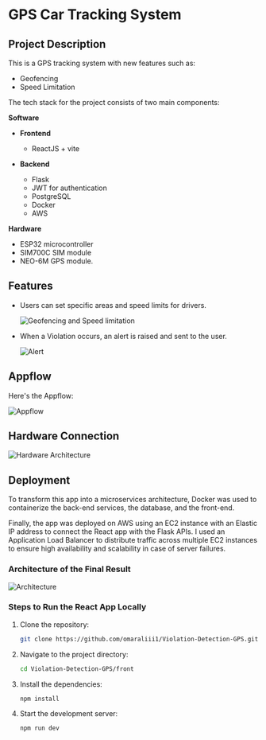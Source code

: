 # GPS Car Tracking System

## Project Description

This is a GPS tracking system with new features such as:

- Geofencing
- Speed Limitation

The tech stack for the project consists of two main components:

**Software**

- **Frontend**

  - ReactJS + vite

- **Backend**
  - Flask
  - JWT for authentication
  - PostgreSQL
  - Docker
  - AWS

**Hardware**

- ESP32 microcontroller
- SIM700C SIM module
- NEO-6M GPS module.

## Features

- Users can set specific areas and speed limits for drivers.

  ![Geofencing and Speed limitation](/imgs/map-screen.png)

- When a Violation occurs, an alert is raised and sent to the user.

  ![Alert](/imgs/alerts.png)

## Appflow

Here's the Appflow:

![Appflow](/imgs/app-flow.png)

## Hardware Connection

![Hardware Architecture](/imgs/hardware_architicture.jpeg)

## Deployment

To transform this app into a microservices architecture, Docker was used to containerize the back-end services, the database, and the front-end.

Finally, the app was deployed on AWS using an EC2 instance with an Elastic IP address to connect the React app with the Flask APIs. I used an Application Load Balancer to distribute traffic across multiple EC2 instances to ensure high availability and scalability in case of server failures.

### Architecture of the Final Result

![Architecture](/imgs/architicture.jpeg)

### Steps to Run the React App Locally

1. Clone the repository:

   ```bash
   git clone https://github.com/omaraliii1/Violation-Detection-GPS.git
   ```

2. Navigate to the project directory:

   ```bash
   cd Violation-Detection-GPS/front
   ```

3. Install the dependencies:

   ```bash
   npm install
   ```

4. Start the development server:

   ```bash
   npm run dev
   ```
